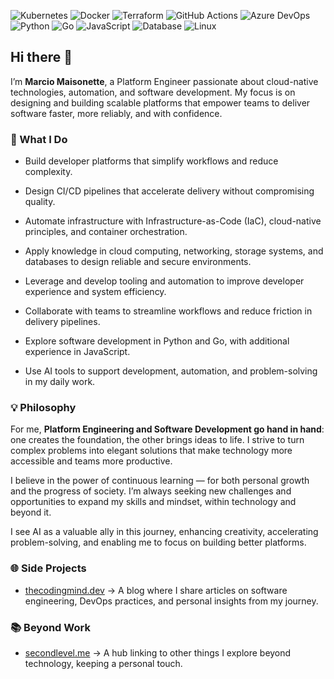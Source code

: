 ![Kubernetes](https://img.shields.io/badge/Kubernetes-326CE5?logo=kubernetes&logoColor=white&style=flat-square) ![Docker](https://img.shields.io/badge/Docker-2496ED?logo=docker&logoColor=white&style=flat-square) ![Terraform](https://img.shields.io/badge/Terraform-7B42BC?logo=terraform&logoColor=white&style=flat-square) ![GitHub Actions](https://img.shields.io/badge/GitHub%20Actions-2088FF?logo=github-actions&logoColor=white&style=flat-square) ![Azure DevOps](https://img.shields.io/badge/Azure%20DevOps-0078D7?logo=azure-devops&logoColor=white&style=flat-square) ![Python](https://img.shields.io/badge/Python-3776AB?logo=python&logoColor=white&style=flat-square) ![Go](https://img.shields.io/badge/Go-00ADD8?logo=go&logoColor=white&style=flat-square) ![JavaScript](https://img.shields.io/badge/JavaScript-F7DF1E?logo=javascript&logoColor=black&style=flat-square) ![Database](https://img.shields.io/badge/Database-4479A1?logo=databricks&logoColor=white&style=flat-square) ![Linux](https://img.shields.io/badge/Linux-FCC624?logo=linux&logoColor=black&style=flat-square)

## Hi there 👋
I’m **Marcio Maisonette**, a Platform Engineer passionate about cloud-native technologies, automation, and software development. My focus is on designing and building scalable platforms that empower teams to deliver software faster, more reliably, and with confidence.

### 🚀 What I Do
- Build developer platforms that simplify workflows and reduce complexity.

- Design CI/CD pipelines that accelerate delivery without compromising quality.

- Automate infrastructure with Infrastructure-as-Code (IaC), cloud-native principles, and container orchestration.

- Apply knowledge in cloud computing, networking, storage systems, and databases to design reliable and secure environments.

- Leverage and develop tooling and automation to improve developer experience and system efficiency.

- Collaborate with teams to streamline workflows and reduce friction in delivery pipelines.

- Explore software development in Python and Go, with additional experience in JavaScript.

- Use AI tools to support development, automation, and problem-solving in my daily work.

### 💡 Philosophy
For me, **Platform Engineering and Software Development go hand in hand**: one creates the foundation, the other brings ideas to life. I strive to turn complex problems into elegant solutions that make technology more accessible and teams more productive.

I believe in the power of continuous learning — for both personal growth and the progress of society. I’m always seeking new challenges and opportunities to expand my skills and mindset, within technology and beyond it.

I see AI as a valuable ally in this journey, enhancing creativity, accelerating problem-solving, and enabling me to focus on building better platforms.

### 🌐 Side Projects
- [thecodingmind.dev](https://thecodingmind.dev) → A blog where I share articles on software engineering, DevOps practices, and personal insights from my journey.

### 📚 Beyond Work
- [secondlevel.me](https://secondlevel.me) → A hub linking to other things I explore beyond technology, keeping a personal touch.  
